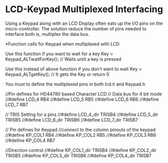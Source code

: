 LCD-Keypad Multiplexed Interfacing
==================================

Using a Keypad along with an LCD Display often eats up the I/O pins on the micro-controller. The solution reduce the number of pins needed to interface both is, multiplex the data bus.

*Function calls for Keypad when multiplexed with LCD

Use this function if you want to wait for a key
Key = Keypad_ALTwaitForKey();    // Waits until a key is pressed

Use this instead of above function if you don't want to wait
Key = Keypad_ALTgetKey();    // It gets the Key or return 0

You must to define the multiplexed pins in both lcd.h and Keypad.h

//Pin defines for HD44780 based Character LCD
// Data bus for 4 bit mode
//#define LCD_4			RB4
//#define LCD_5			RB5
//#define LCD_6			RB6
//#define LCD_7			RB7

// TRIS Setting for a pins
//#define LCD_4_dir		TRISB4
//#define LCD_5_dir		TRISB5
//#define LCD_6_dir		TRISB6
//#define LCD_7_dir		TRISB7


// Pin defines for Keypad
//connect to the column pinouts of the keypad
//#define KP_COL1			RB4
//#define KP_COL2			RB5
//#define KP_COL3			RB6
//#define KP_COL4			RB7

//Direction control
//#define KP_COL1_dir             TRISB4
//#define KP_COL2_dir             TRISB5
//#define KP_COL3_dir             TRISB6
//#define KP_COL4_dir             TRISB7

